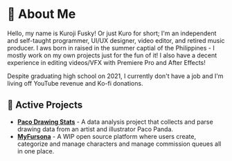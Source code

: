 # 🦊 About Me
Hello, my name is Kuroji Fusky! Or just Kuro for short; I'm an independent and self-taught programmer, UI/UX designer, video editor, and retired music producer. I aws born in raised in the summer captial of the Philippines - I mostly work on my own projects just for the fun of it! I also have a decent experience in editing videos/VFX with Premiere Pro and After Effects!

Despite graduating high school on 2021, I currently don't have a job and I'm living off YouTube revenue and Ko-fi donations.

## 🌟 Active Projects
- **[Paco Drawing Stats][paco]** - A data analysis project that collects and parse drawing data from an artist and illustrator Paco Panda.
- **[MyFursona][mf]** - A WIP open source platform where users create, categorize and manage characters and manage commission queues all in one place.

<!--- Projects --->
[mf]: https://github.com/MyFursona-Project/MyFursona
[paco]: https://github.com/kuroji-fusky/pandapaco-drawing-stats
[tfv]: https://github.com/foxington-vault

<!--- Socials --->
[website]: https://kurojifusky.com/
[yt]: https://www.youtube.com/@kuroji_fusky
[twt]: https://twitter.com/kuroji_fusky

